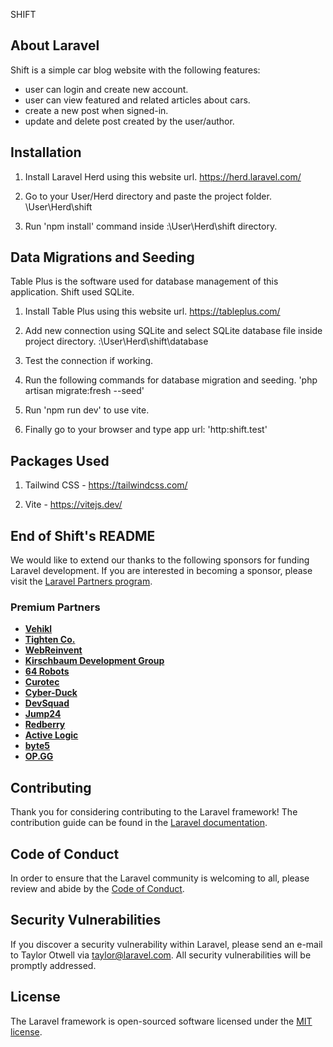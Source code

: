 SHIFT
## About Laravel

Shift is a simple car blog website with the following features: 
- user can login and create new account. 
- user can view featured and related articles about cars. 
- create a new post when signed-in.
- update and delete post created by the user/author.

## Installation

1. Install Laravel Herd using this website url.
    https://herd.laravel.com/

2. Go to your User/Herd directory and paste the project folder.
    \User\Herd\shift

3. Run 'npm install' command inside :\User\Herd\shift directory.

## Data Migrations and Seeding

Table Plus is the software used for database management of this application. Shift used SQLite. 

1. Install Table Plus using this website url.
    https://tableplus.com/

2. Add new connection using SQLite and select SQLite database file inside project directory.
    :\User\Herd\shift\database

3. Test the connection if working.

4. Run the following commands for database migration and seeding.
    'php artisan migrate:fresh --seed'

5. Run 'npm run dev' to use vite.

6. Finally go to your browser and type app url: 'http:shift.test'

## Packages Used

1. Tailwind CSS - https://tailwindcss.com/

2. Vite - https://vitejs.dev/

## End of Shift's README

We would like to extend our thanks to the following sponsors for funding Laravel development. If you are interested in becoming a sponsor, please visit the [Laravel Partners program](https://partners.laravel.com).

### Premium Partners

- **[Vehikl](https://vehikl.com/)**
- **[Tighten Co.](https://tighten.co)**
- **[WebReinvent](https://webreinvent.com/)**
- **[Kirschbaum Development Group](https://kirschbaumdevelopment.com)**
- **[64 Robots](https://64robots.com)**
- **[Curotec](https://www.curotec.com/services/technologies/laravel/)**
- **[Cyber-Duck](https://cyber-duck.co.uk)**
- **[DevSquad](https://devsquad.com/hire-laravel-developers)**
- **[Jump24](https://jump24.co.uk)**
- **[Redberry](https://redberry.international/laravel/)**
- **[Active Logic](https://activelogic.com)**
- **[byte5](https://byte5.de)**
- **[OP.GG](https://op.gg)**

## Contributing

Thank you for considering contributing to the Laravel framework! The contribution guide can be found in the [Laravel documentation](https://laravel.com/docs/contributions).

## Code of Conduct

In order to ensure that the Laravel community is welcoming to all, please review and abide by the [Code of Conduct](https://laravel.com/docs/contributions#code-of-conduct).

## Security Vulnerabilities

If you discover a security vulnerability within Laravel, please send an e-mail to Taylor Otwell via [taylor@laravel.com](mailto:taylor@laravel.com). All security vulnerabilities will be promptly addressed.

## License

The Laravel framework is open-sourced software licensed under the [MIT license](https://opensource.org/licenses/MIT).
